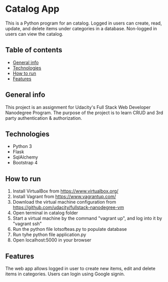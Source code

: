 # Catalog App
This is a Python program for an catalog. Logged in users can create, read, update, and delete items under categories in a database. Non-logged in users can view the catalog.

## Table of contents
* [General info](#general-info)
* [Technologies](#technologies)
* [How to run](#how-to-run)
* [Features](#features)

## General info
This project is an assignment for Udacity's Full Stack Web Developer Nanodegree Program. The purpose of the project is to learn CRUD and 3rd party authentication & authorization.


## Technologies
* Python 3
* Flask
* SqlAlchemy
* Bootstrap 4


## How to run
1. Install VirtualBox from https://www.virtualbox.org/
2. Install Vagrant from https://www.vagrantup.com/
3. Download the virtual machine configuration from https://github.com/udacity/fullstack-nanodegree-vm
4. Open terminal in catalog folder
5. Start a virtual machine by the command "vagrant up", and log into it by "vagrant ssh"
6. Run the python file lotsofteas.py to populate database
7. Run tyhe python file application.py
8. Open localhost:5000 in your browser


## Features
The web app allows logged in user to create new items, edit and delete items in categories. Users can login using Google signin.
